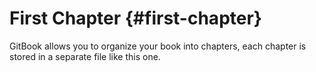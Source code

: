 # First Chapter {#first-chapter}

GitBook allows you to organize your book into chapters, each chapter is stored in a separate file like this one.

